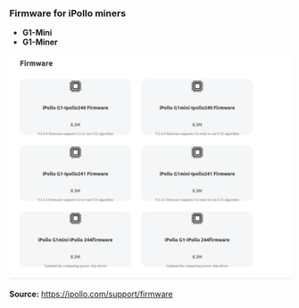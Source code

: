 ### Firmware for iPollo miners

- **G1-Mini**
- **G1-Miner**

![Firmware](https://github.com/Grinnode-live/grinnode.live/blob/master/mining/ipollo-firmware/Firmware.png)

**Source:** https://ipollo.com/support/firmware
